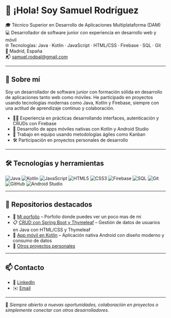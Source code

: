 # 👋 ¡Hola! Soy Samuel Rodríguez

🎓 Técnico Superior en Desarrollo de Aplicaciones Multiplataforma (DAM)  
💻 Desarrollador de software junior con experiencia en desarrollo web y móvil  
🌐 Tecnologías: Java · Kotlin · JavaScript · HTML/CSS · Firebase · SQL · Git  
📍 Madrid, España  
📬 [samuel.rodpal@gmail.com](mailto:samuel.rodpal@gmail.com)

---

## 🚀 Sobre mí

Soy un desarrollador de software junior con formación sólida en desarrollo de aplicaciones tanto web como móviles. He participado en proyectos usando tecnologías modernas como Java, Kotlin y Firebase, siempre con una actitud de aprendizaje continuo y colaboración.

- 👨‍💻 Experiencia en prácticas desarrollando interfaces, autenticación y CRUDs con Firebase
- 📱 Desarrollo de apps móviles nativas con Kotlin y Android Studio
- 🔄 Trabajo en equipo usando metodologías ágiles como Kanban
- 🛠️ Participación en proyectos personales de desarrollo

---

## 🛠️ Tecnologías y herramientas

![Java](https://img.shields.io/badge/Java-ED8B00?style=flat&logo=java&logoColor=white)
![Kotlin](https://img.shields.io/badge/Kotlin-0095D5?style=flat&logo=kotlin&logoColor=white)
![JavaScript](https://img.shields.io/badge/JavaScript-F7DF1E?style=flat&logo=javascript&logoColor=black)
![HTML5](https://img.shields.io/badge/HTML5-E34F26?style=flat&logo=html5&logoColor=white)
![CSS3](https://img.shields.io/badge/CSS3-1572B6?style=flat&logo=css3&logoColor=white)
![Firebase](https://img.shields.io/badge/Firebase-FFCA28?style=flat&logo=firebase&logoColor=black)
![SQL](https://img.shields.io/badge/SQL-4479A1?style=flat&logo=postgresql&logoColor=white)
![Git](https://img.shields.io/badge/Git-F05032?style=flat&logo=git&logoColor=white)
![GitHub](https://img.shields.io/badge/GitHub-181717?style=flat&logo=github&logoColor=white)
![Android Studio](https://img.shields.io/badge/Android%20Studio-3DDC84?style=flat&logo=android-studio&logoColor=white)

---

## 📂 Repositorios destacados

- 🔐 [Mi porfolio](https://csamuelrod.github.io/porfolio/) – Porfolio donde puedes ver un poco mas de mi
- 📋 [CRUD con Spring Boot y Thymeleaf](https://github.com/CSamuelRod/presentacion) – Gestión de datos de usuarios en Java con HTML/CSS y Thymeleaf
- 📱 [App móvil en Kotlin](https://github.com/CSamuelRod/...) – Aplicación nativa Android con diseño moderno y consumo de datos
- 🧪 [Otros proyectos personales](https://github.com/CSamuelRod?tab=repositories)

---

## 📫 Contacto

- 💼 [LinkedIn](https://www.linkedin.com/in/carlos-samuel-rodriguezpalomino/)
- ✉️ [Email](mailto:samuel.rodpal@gmail.com)

---

📌 *Siempre abierto a nuevas oportunidades, colaboración en proyectos o simplemente conectar con otros desarrolladores.*
